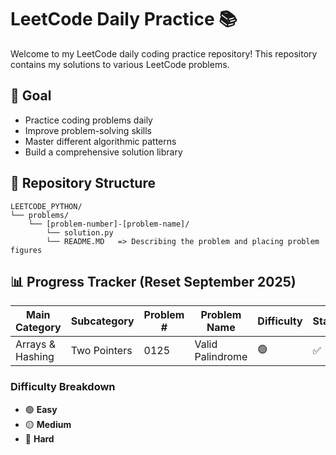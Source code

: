 # LeetCode Daily Practice 📚

Welcome to my LeetCode daily coding practice repository! 
This repository contains my solutions to various LeetCode problems.

## 🎯 Goal
- Practice coding problems daily
- Improve problem-solving skills
- Master different algorithmic patterns
- Build a comprehensive solution library

## 📁 Repository Structure
```
LEETCODE_PYTHON/
└── problems/
    └── [problem-number]-[problem-name]/
        └── solution.py
        └── README.MD   => Describing the problem and placing problem figures
```

## 📊 Progress Tracker (Reset September 2025)

| Main Category | Subcategory | Problem # | Problem Name | Difficulty | Status | Performance | Solution |
|---------------|-------------|-----------|--------------|------------|--------|----------|----------|
| Arrays & Hashing | Two Pointers | 0125 | Valid Palindrome | 🟢 | ✅ | 88% | [Link](LEETCODE_PYTHON/problems/0125-valid-palindrome) |


### Difficulty Breakdown
- 🟢 **Easy**
- 🟡 **Medium**
- 🔴 **Hard**
